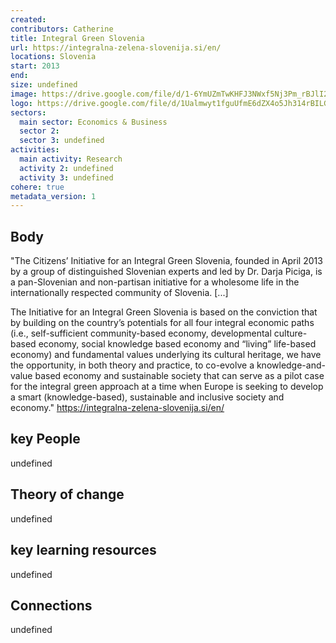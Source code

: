 ```yaml
---
created:
contributors: Catherine
title: Integral Green Slovenia
url: https://integralna-zelena-slovenija.si/en/
locations: Slovenia
start: 2013
end: 
size: undefined
image: https://drive.google.com/file/d/1-6YmUZmTwKHFJ3NWxf5Nj3Pm_rBJlI2Y/view?usp=drive_link
logo: https://drive.google.com/file/d/1Ualmwyt1fguUfmE6dZX4o5Jh314rBILG/view?usp=drive_link
sectors:
  main sector: Economics & Business
  sector 2: 
  sector 3: undefined
activities: 
  main activity: Research
  activity 2: undefined
  activity 3: undefined
cohere: true
metadata_version: 1
---
```



## Body

"The Citizens’ Initiative for an Integral Green Slovenia, founded in April 2013 by a group of distinguished Slovenian experts and led by Dr. Darja Piciga, is a pan-Slovenian and non-partisan initiative for a wholesome life in the internationally respected community of Slovenia. [...]

The Initiative for an Integral Green Slovenia is based on the conviction that by building on the country’s potentials for all four integral economic paths (i.e., self-sufficient community-based economy, developmental culture-based economy, social knowledge based economy and “living” life-based economy) and fundamental values underlying its cultural heritage, we have the opportunity, in both theory and practice, to co-evolve a knowledge-and-value based economy and sustainable society that can serve as a pilot case for the integral green approach at a time when Europe is seeking to develop a smart (knowledge-based), sustainable and inclusive society and economy."
https://integralna-zelena-slovenija.si/en/ 

## key People

undefined

## Theory of change

undefined

## key learning resources

undefined

## Connections

undefined


